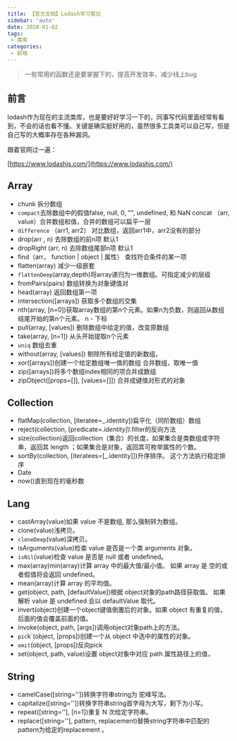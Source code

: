 ```yaml
---
title: 【官方文档】Lodash学习笔记
sidebar: 'auto'
date: 2020-01-02
tags:
 - 类库
categories:
 - 前端
---
```


> 一些常用的函数还是要掌握下的，提高开发效率，减少线上bug
<!-- more -->

## 前言
lodash作为现在的主流类库，也是要好好学习一下的，同事写代码里面经常有看到，不会的话也看不懂。关键是确实挺好用的，虽然很多工具类可以自己写，但是自己写的大概率存在各种漏洞。

跟着官网过一遍：

[https://www.lodashjs.com/](https://www.lodashjs.com/)

## Array
- chunk 拆分数组
- `compact`去除数组中的假值false, null, 0, "", undefined, 和 NaN 
concat （arr, value）合并数组和值，合并的数组可以扁平一层
- `difference` （arr1, arr2） 对比数组，返回arr1中，arr2没有的部分
- drop(arr , n) 去除数组的前n项 默认1
- dropRight (arr, n) 去除数组尾部n项 默认1
- find（arr， function | object | 属性） 查找符合条件的某一项
- flatten(array) 减少一级嵌套
- `flattenDeep`(array,depth)将array递归为一维数组。可指定减少的层级
- fromPairs(pairs) 数组转换为对象键值对
- head(array) 返回数组第一项
- intersection([arrays]) 获取多个数组的交集
- nth(array, [n=0])获取array数组的第n个元素。如果n为负数，则返回从数组结尾开始的第n个元素。 n  - 下标
- pull(array, [values]) 删除数组中给定的值，改变原数组
- take(array, [n=1]) 从头开始提取n个元素
- `uniq` 数组去重
- without(array, [values]) 剔除所有给定值的新数组，
- xor([arrays])创建一个给定数组唯一值的数组 合并数组，取唯一值
- zip([arrays])将多个数组index相同的项合并成数组
- zipObject([props=[]], [values=[]]) 合并成键值对形式的对象

## Collection
- flatMap(collection, [iteratee=_.identity])扁平化（同阶数组）数组
- reject(collection, [predicate=_.identity])_.filter的反向方法
- size(collection)返回collection（集合）的长度，如果集合是类数组或字符串，返回其 length ；如果集合是对象，返回其可枚举属性的个数。
- sortBy(collection, [iteratees=[_.identity]])升序排序。 这个方法执行稳定排序
- Date
- now()直到现在的毫秒数
## Lang

- castArray(value)如果 value 不是数组, 那么强制转为数组。
- clone(value)浅拷贝。 
- `cloneDeep`(value)深拷贝。
- isArguments(value)检查 value 是否是一个类 arguments 对象。
- `isNil`(value)检查 value 是否是 null 或者 undefined。
- max(array)min(array)计算 array 中的最大值/最小值。 如果 array 是 空的或者假值将会返回 undefined。
- mean(array)计算 array 的平均值。
- get(object, path, [defaultValue])根据 object对象的path路径获取值。 如果解析 value 是 undefined 会以 defaultValue 取代。
- invert(object)创建一个object键值倒置后的对象。如果 object 有重复的值，后面的值会覆盖前面的值。
- invoke(object, path, [args])调用object对象path上的方法。
- `pic`k`(object, [props])创建一个从 object 中选中的属性的对象。
- `omit`(object, [props])反向pick
- set(object, path, value)设置 object对象中对应 path 属性路径上的值，
## String
- camelCase([string=''])转换字符串string为 驼峰写法。
- capitalize([string=''])转换字符串string首字母为大写，剩下为小写。
- repeat([string=''], [n=1])重复 N 次给定字符串。
- replace([string=''], pattern, replacement)替换string字符串中匹配的pattern为给定的replacement 。












